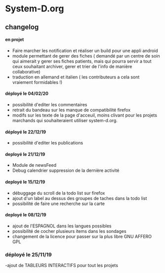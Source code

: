 # System-D.org

## changelog

#### en projet
- Faire marcher les notification et réaliser un build pour une appli android
- module permettant de gerer des fiches ( demandé par un centre de soin qui aimerait y gerer ses fiches patients, mais qui pourra servir a tout ceux souhaitant archiver, gerer et trier de l'info de manière collaborative)
- traduction en allemand et italien ( les contributeurs a cela sont vraiement formidables !)
#### déployé le 04/02/20
- possibilité d'editer les commentaires
- retrait du bandeau sur les manque de compatibilité firefox
- modifs sur les texte de la page d'acceuil, moins clivant pour les projets marchands qui souhaiteraient utiliser system-d.org.

#### déployé le 22/12/19
- possibilité d'editer les publications

#### deployé le 21/12/19
- Module de newsFeed
- Debug calendrier suppression de la dernière activité

#### deployé le 15/12/19

- débuggage du scroll de la todo list sur firefox
- ajout d'un label au dessus des groupes de taches dans la todo list
- possibilité de faire une recherche sur la carte

#### deployé le 08/12/19

- ajout de l'ESPAGNOL dans les langues possibles
- possibilité de cocher plusieurs items dans les sondages
- changement de la licence pour passer sur la plus libre GNU AFFERO GPL

### déployé le 25/11/19

-ajout de TABLEURS INTERACTIFS pour tout les projets
